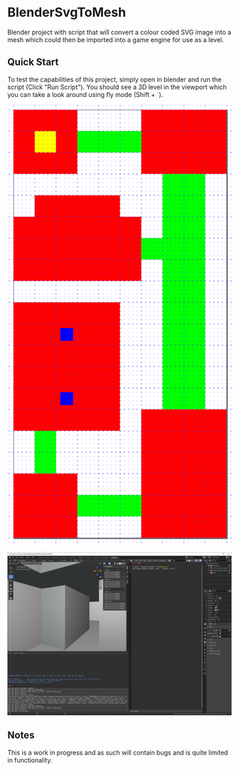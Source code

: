 # BlenderSvgToMesh

Blender project with script that will convert a colour coded SVG image into a mesh which could then be imported into a game engine for use as a level.

## Quick Start

To test the capabilities of this project, simply open in blender and run the script (Click "Run Script").  You should see a 3D level in the viewport which you can take a look around using fly mode (Shift + `).

![Screenshot of level SVG image used to generate a mesh](https://github.com/devoctomy/BlenderSvgToMesh/raw/master/docs/images/levelscreenshot.PNG)

![Screenshot of mesh created in Blender environment](https://github.com/devoctomy/BlenderSvgToMesh/raw/master/docs/images/blender1.png)

## Notes

This is a work in progress and as such will contain bugs and is quite limited in functionality.
